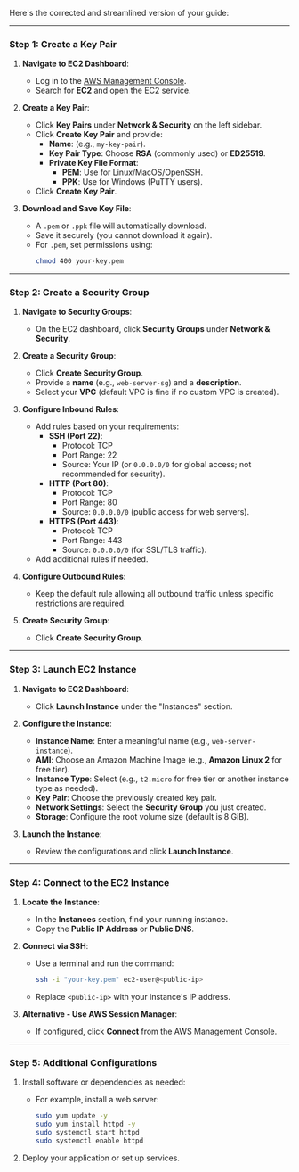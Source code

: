 Here's the corrected and streamlined version of your guide:

---

### **Step 1: Create a Key Pair**
1. **Navigate to EC2 Dashboard**:
   - Log in to the [AWS Management Console](https://aws.amazon.com/console/).
   - Search for **EC2** and open the EC2 service.

2. **Create a Key Pair**:
   - Click **Key Pairs** under **Network & Security** on the left sidebar.
   - Click **Create Key Pair** and provide:
     - **Name**: (e.g., `my-key-pair`).
     - **Key Pair Type**: Choose **RSA** (commonly used) or **ED25519**.
     - **Private Key File Format**:
       - **PEM**: Use for Linux/MacOS/OpenSSH.
       - **PPK**: Use for Windows (PuTTY users).
   - Click **Create Key Pair**.

3. **Download and Save Key File**:
   - A `.pem` or `.ppk` file will automatically download.
   - Save it securely (you cannot download it again).
   - For `.pem`, set permissions using:
     ```bash
     chmod 400 your-key.pem
     ```

---

### **Step 2: Create a Security Group**
1. **Navigate to Security Groups**:
   - On the EC2 dashboard, click **Security Groups** under **Network & Security**.

2. **Create a Security Group**:
   - Click **Create Security Group**.
   - Provide a **name** (e.g., `web-server-sg`) and a **description**.
   - Select your **VPC** (default VPC is fine if no custom VPC is created).

3. **Configure Inbound Rules**:
   - Add rules based on your requirements:
     - **SSH (Port 22)**:
       - Protocol: TCP
       - Port Range: 22
       - Source: Your IP (or `0.0.0.0/0` for global access; not recommended for security).
     - **HTTP (Port 80)**:
       - Protocol: TCP
       - Port Range: 80
       - Source: `0.0.0.0/0` (public access for web servers).
     - **HTTPS (Port 443)**:
       - Protocol: TCP
       - Port Range: 443
       - Source: `0.0.0.0/0` (for SSL/TLS traffic).
   - Add additional rules if needed.

4. **Configure Outbound Rules**:
   - Keep the default rule allowing all outbound traffic unless specific restrictions are required.

5. **Create Security Group**:
   - Click **Create Security Group**.

---

### **Step 3: Launch EC2 Instance**
1. **Navigate to EC2 Dashboard**:
   - Click **Launch Instance** under the "Instances" section.

2. **Configure the Instance**:
   - **Instance Name**: Enter a meaningful name (e.g., `web-server-instance`).
   - **AMI**: Choose an Amazon Machine Image (e.g., **Amazon Linux 2** for free tier).
   - **Instance Type**: Select (e.g., `t2.micro` for free tier or another instance type as needed).
   - **Key Pair**: Choose the previously created key pair.
   - **Network Settings**: Select the **Security Group** you just created.
   - **Storage**: Configure the root volume size (default is 8 GiB).

3. **Launch the Instance**:
   - Review the configurations and click **Launch Instance**.

---

### **Step 4: Connect to the EC2 Instance**
1. **Locate the Instance**:
   - In the **Instances** section, find your running instance.
   - Copy the **Public IP Address** or **Public DNS**.

2. **Connect via SSH**:
   - Use a terminal and run the command:
     ```bash
     ssh -i "your-key.pem" ec2-user@<public-ip>
     ```
   - Replace `<public-ip>` with your instance's IP address.

3. **Alternative - Use AWS Session Manager**:
   - If configured, click **Connect** from the AWS Management Console.

---

### **Step 5: Additional Configurations**
1. Install software or dependencies as needed:
   - For example, install a web server:
     ```bash
     sudo yum update -y
     sudo yum install httpd -y
     sudo systemctl start httpd
     sudo systemctl enable httpd
     ```

2. Deploy your application or set up services.

